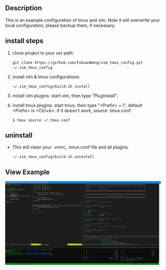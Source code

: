 ## Description
This is an example configuration of tmux and vim.
Note it will overwrite your local configuration, please backup them, if necessary. 

## install steps
1. clone project to your usr path:
    ```
    git clone https://github.com/FukuanWang/vim_tmux_config.git ~/.vim_tmux_config
    ```
2. install vim & tmux configurations:
    ```
    ~/.vim_tmux_config/build.sh install
    ```

3. install vim plugins: start vim, then type "PlugInstall".

4. install tmux plugins: start tmux, then type "&lt;Prefix&gt; + I", default &lt;Prefix&gt; is &lt;Ctrl+b&gt;. if it doesn't work, source .tmux.conf:
	```
	$ tmux source ~/.tmux.conf
	```	

## uninstall
- This will clean your .vimrc, .tmux.conf file and all plugins.  
    ```
    ~/.vim_tmux_config/build.sh uninstall
    ```

## View Example

![Image](https://github.com/FukuanWang/vim_tmux_config/blob/main/img/vim_tmux_example.png)
